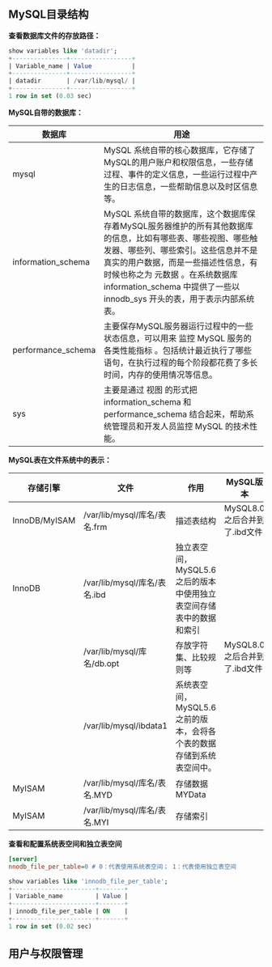 

## MySQL目录结构

**查看数据库文件的存放路径：**

```sql
show variables like 'datadir';
+---------------+-----------------+
| Variable_name | Value           |
+---------------+-----------------+
| datadir       | /var/lib/mysql/ |
+---------------+-----------------+
1 row in set (0.03 sec)
```

**MySQL自带的数据库：**

| 数据库             | 用途                                                         |
| ------------------ | ------------------------------------------------------------ |
| mysql              | MySQL 系统自带的核心数据库，它存储了MySQL的用户账户和权限信息，一些存储过程、事件的定义信息，一些运行过程中产生的日志信息，一些帮助信息以及时区信息等。 |
| information_schema | MySQL 系统自带的数据库，这个数据库保存着MySQL服务器维护的所有其他数据库的信息，比如有哪些表、哪些视图、哪些触发器、哪些列、哪些索引。这些信息并不是真实的用户数据，而是一些描述性信息，有时候也称之为 元数据 。在系统数据库 information_schema 中提供了一些以innodb_sys 开头的表，用于表示内部系统表。 |
| performance_schema | 主要保存MySQL服务器运行过程中的一些状态信息，可以用来 监控 MySQL 服务的各类性能指标 。包括统计最近执行了哪些语句，在执行过程的每个阶段都花费了多长时间，内存的使用情况等信息。 |
| sys                | 主要是通过 视图 的形式把 information_schema 和 performance_schema 结合起来，帮助系统管理员和开发人员监控 MySQL 的技术性能。 |

**MySQL表在文件系统中的表示：**

| 存储引擎      | 文件                         | 作用                                                         | MySQL版本                    |
| ------------- | ---------------------------- | ------------------------------------------------------------ | ---------------------------- |
| InnoDB/MyISAM | /var/lib/mysql/库名/表名.frm | 描述表结构                                                   | MySQL8.0之后合并到了.ibd文件 |
| InnoDB        | /var/lib/mysql/库名/表名.ibd | 独立表空间，MySQL5.6之后的版本中使用独立表空间存储表中的数据和索引 |                              |
|               | /var/lib/mysql/库名/db.opt   | 存放字符集、比较规则等                                       | MySQL8.0之后合并到了.ibd文件 |
|               | /var/lib/mysql/ibdata1       | 系统表空间，MySQL5.6之前的版本，会将各个表的数据存储到系统表空间中。 |                              |
| MyISAM        | /var/lib/mysql/库名/表名.MYD | 存储数据MYData                                               |                              |
| MyISAM        | /var/lib/mysql/库名/表名.MYI | 存储索引                                                     |                              |

**查看和配置系统表空间和独立表空间**

```ini
[server]
nnodb_file_per_table=0 # 0：代表使用系统表空间； 1：代表使用独立表空间
```

```sql
show variables like 'innodb_file_per_table';
+-----------------------+-------+
| Variable_name         | Value |
+-----------------------+-------+
| innodb_file_per_table | ON    |
+-----------------------+-------+
1 row in set (0.02 sec)
```

## 用户与权限管理

